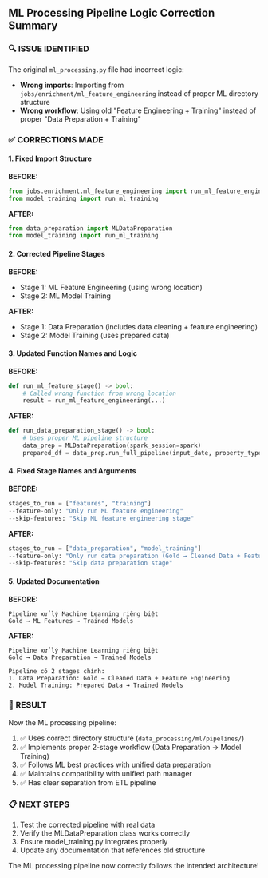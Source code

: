 ## ML Processing Pipeline Logic Correction Summary

### 🔍 ISSUE IDENTIFIED

The original `ml_processing.py` file had incorrect logic:

-   **Wrong imports**: Importing from `jobs/enrichment/ml_feature_engineering` instead of proper ML directory structure
-   **Wrong workflow**: Using old "Feature Engineering + Training" instead of proper "Data Preparation + Training"

### ✅ CORRECTIONS MADE

#### 1. Fixed Import Structure

**BEFORE:**

```python
from jobs.enrichment.ml_feature_engineering import run_ml_feature_engineering
from model_training import run_ml_training
```

**AFTER:**

```python
from data_preparation import MLDataPreparation
from model_training import run_ml_training
```

#### 2. Corrected Pipeline Stages

**BEFORE:**

-   Stage 1: ML Feature Engineering (using wrong location)
-   Stage 2: ML Model Training

**AFTER:**

-   Stage 1: Data Preparation (includes data cleaning + feature engineering)
-   Stage 2: Model Training (uses prepared data)

#### 3. Updated Function Names and Logic

**BEFORE:**

```python
def run_ml_feature_stage() -> bool:
    # Called wrong function from wrong location
    result = run_ml_feature_engineering(...)
```

**AFTER:**

```python
def run_data_preparation_stage() -> bool:
    # Uses proper ML pipeline structure
    data_prep = MLDataPreparation(spark_session=spark)
    prepared_df = data_prep.run_full_pipeline(input_date, property_type)
```

#### 4. Fixed Stage Names and Arguments

**BEFORE:**

```python
stages_to_run = ["features", "training"]
--feature-only: "Only run ML feature engineering"
--skip-features: "Skip ML feature engineering stage"
```

**AFTER:**

```python
stages_to_run = ["data_preparation", "model_training"]
--feature-only: "Only run data preparation (Gold → Cleaned Data + Features)"
--skip-features: "Skip data preparation stage"
```

#### 5. Updated Documentation

**BEFORE:**

```
Pipeline xử lý Machine Learning riêng biệt
Gold → ML Features → Trained Models
```

**AFTER:**

```
Pipeline xử lý Machine Learning riêng biệt
Gold → Data Preparation → Trained Models

Pipeline có 2 stages chính:
1. Data Preparation: Gold → Cleaned Data + Feature Engineering
2. Model Training: Prepared Data → Trained Models
```

### 🎯 RESULT

Now the ML processing pipeline:

1. ✅ Uses correct directory structure (`data_processing/ml/pipelines/`)
2. ✅ Implements proper 2-stage workflow (Data Preparation → Model Training)
3. ✅ Follows ML best practices with unified data preparation
4. ✅ Maintains compatibility with unified path manager
5. ✅ Has clear separation from ETL pipeline

### 📋 NEXT STEPS

1. Test the corrected pipeline with real data
2. Verify the MLDataPreparation class works correctly
3. Ensure model_training.py integrates properly
4. Update any documentation that references old structure

The ML processing pipeline now correctly follows the intended architecture!
